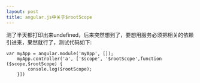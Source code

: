 ```yaml
---
layout: post
title: angular.js中关于$rootScope
---
```

测了半天都打印出来undefined，后来突然想到了，要想用服务必须把相关的依赖引进来，果然就行了，测试代码如下:
```
var myApp = angular.module('myApp', []);
    myApp.controller('a', ['$scope', '$rootScope',function ($scope,$rootScope) {
        console.log($rootScope);
    }])
```        
